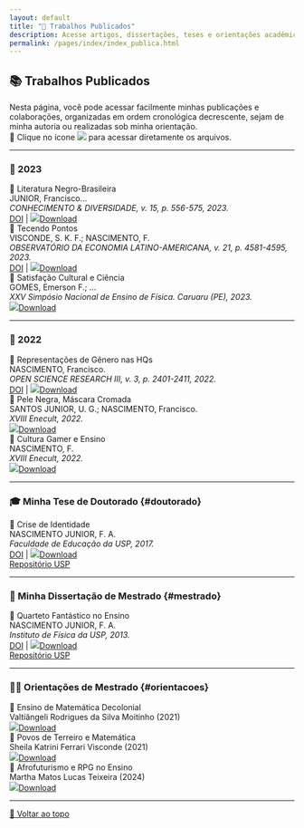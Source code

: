 ```yaml
---
layout: default
title: "📝 Trabalhos Publicados"
description: Acesse artigos, dissertações, teses e orientações acadêmicas organizadas por ano.
permalink: /pages/index/index_publica.html
---
```


<style>
  .publica-grid {
    @apply grid grid-cols-1 sm:grid-cols-2 lg:grid-cols-3 gap-6 mt-8;
  }
  .publica-card {
    @apply bg-white border-l-4 border-indigo-600 p-5 rounded-2xl shadow-sm hover:shadow-lg transition hover:-translate-y-1;
  }
  .publica-titulo {
    @apply text-indigo-700 font-bold text-lg mb-1 flex items-center;
  }
  .publica-info {
    @apply text-sm text-gray-700 space-y-1;
  }
  .publica-icon {
    @apply w-4 h-4 inline-block mr-1 align-text-bottom;
  }
</style>

## 📚 Trabalhos Publicados

<div class="text-base leading-relaxed text-gray-800 mb-6">
  Nesta página, você pode acessar facilmente minhas publicações e colaborações, organizadas em ordem cronológica decrescente, sejam de minha autoria ou realizadas sob minha orientação.
</div>

<div class="text-sm text-gray-600 mb-8">
  🔗 Clique no ícone
  <img src="https://itxesco.github.io/imagens/icones/icons16/pdf-icon.png" class="inline w-4 h-4 align-text-bottom"/>
  para acessar diretamente os arquivos.
</div>

---

### 📅 2023

<div class="publica-grid">
  <div class="publica-card">
    <div class="publica-titulo">🔗 Literatura Negro-Brasileira</div>
    <div class="publica-info">
      JUNIOR, Francisco... <br/>
      <em>CONHECIMENTO & DIVERSIDADE, v. 15, p. 556-575, 2023.</em><br/>
      <a href="https://dx.doi.org/10.18316/rcd.v15i37.9719">DOI</a> |
      <a href="https://itxesco.github.io/biblioteca/artigos/literatura_negro_brasileira.pdf">
        <img src="https://itxesco.github.io/imagens/icones/icons16/pdf-icon.png" class="publica-icon"/>Download
      </a>
    </div>
  </div>

  <div class="publica-card">
    <div class="publica-titulo">🔗 Tecendo Pontos</div>
    <div class="publica-info">
      VISCONDE, S. K. F.; NASCIMENTO, F. <br/>
      <em>OBSERVATÓRIO DA ECONOMIA LATINO-AMERICANA, v. 21, p. 4581-4595, 2023.</em><br/>
      <a href="https://dx.doi.org/10.55905/oelv21n6-077">DOI</a> |
      <a href="https://itxesco.github.io/biblioteca/artigos/tecendo_pontos.pdf">
        <img src="https://itxesco.github.io/imagens/icones/icons16/pdf-icon.png" class="publica-icon"/>Download
      </a>
    </div>
  </div>

  <div class="publica-card">
    <div class="publica-titulo">🔗 Satisfação Cultural e Ciência</div>
    <div class="publica-info">
      GOMES, Emerson F.; ... <br/>
      <em>XXV Simpósio Nacional de Ensino de Física. Caruaru (PE), 2023.</em><br/>
      <a href="https://itxesco.github.io/biblioteca/artigos/satisfacao_cultural_ciencias.pdf">
        <img src="https://itxesco.github.io/imagens/icones/icons16/pdf-icon.png" class="publica-icon"/>Download
      </a>
    </div>
  </div>
</div>

---

### 📅 2022

<div class="publica-grid">
  <div class="publica-card">
    <div class="publica-titulo">🔗 Representações de Gênero nas HQs</div>
    <div class="publica-info">
      NASCIMENTO, Francisco. <br/>
      <em>OPEN SCIENCE RESEARCH III, v. 3, p. 2401-2411, 2022.</em><br/>
      <a href="https://dx.doi.org/10.37885/220308328">DOI</a> |
      <a href="https://itxesco.github.io/biblioteca/artigos/implicacoes_genero_sh.pdf">
        <img src="https://itxesco.github.io/imagens/icones/icons16/pdf-icon.png" class="publica-icon"/>Download
      </a>
    </div>
  </div>

  <div class="publica-card">
    <div class="publica-titulo">🔗 Pele Negra, Máscara Cromada</div>
    <div class="publica-info">
      SANTOS JUNIOR, U. G.; NASCIMENTO, Francisco. <br/>
      <em>XVIII Enecult, 2022.</em><br/>
      <a href="https://itxesco.github.io/biblioteca/artigos/pele_negra_mascara_cromada.pdf">
        <img src="https://itxesco.github.io/imagens/icones/icons16/pdf-icon.png" class="publica-icon"/>Download
      </a>
    </div>
  </div>

  <div class="publica-card">
    <div class="publica-titulo">🔗 Cultura Gamer e Ensino</div>
    <div class="publica-info">
      NASCIMENTO, F. <br/>
      <em>XVIII Enecult, 2022.</em><br/>
      <a href="https://itxesco.github.io/biblioteca/artigos/jogos_educacao_warcraft.pdf">
        <img src="https://itxesco.github.io/imagens/icones/icons16/pdf-icon.png" class="publica-icon"/>Download
      </a>
    </div>
  </div>
</div>

---

### 🎓 Minha Tese de Doutorado {#doutorado}

<div class="publica-grid">
  <div class="publica-card">
    <div class="publica-titulo">📘 Crise de Identidade</div>
    <div class="publica-info">
      NASCIMENTO JUNIOR, F. A. <br/>
      <em>Faculdade de Educação da USP, 2017.</em><br/>
      <a href="https://doi.org/10.11606/T.48.2017.tde-07082017-155126">DOI</a> |
      <a href="https://itxesco.github.io/biblioteca/teses/crise_de_identidade.pdf">
        <img src="https://itxesco.github.io/imagens/icones/icons16/pdf-icon.png" class="publica-icon"/>Download
      </a><br/>
      <a href="https://teses.usp.br/teses/disponiveis/48/48134/tde-07082017-155126/pt-br.php">Repositório USP</a>
    </div>
  </div>
</div>

---

### 📖 Minha Dissertação de Mestrado {#mestrado}

<div class="publica-grid">
  <div class="publica-card">
    <div class="publica-titulo">📕 Quarteto Fantástico no Ensino</div>
    <div class="publica-info">
      NASCIMENTO JUNIOR, F. A. <br/>
      <em>Instituto de Física da USP, 2013.</em><br/>
      <a href="https://doi.org/10.11606/D.81.2013.tde-23042013-113427">DOI</a> |
      <a href="https://itxesco.github.io/biblioteca/dissertacoes/quarteto_fantastico.pdf">
        <img src="https://itxesco.github.io/imagens/icones/icons16/pdf-icon.png" class="publica-icon"/>Download
      </a><br/>
      <a href="https://teses.usp.br/teses/disponiveis/81/81131/tde-23042013-113427/pt-br.php">Repositório USP</a>
    </div>
  </div>
</div>

---

### 🧑‍🏫 Orientações de Mestrado {#orientacoes}

<div class="publica-grid">
  <div class="publica-card">
    <div class="publica-titulo">📗 Ensino de Matemática Decolonial</div>
    <div class="publica-info">
      Valtiângeli Rodrigues da Silva Moitinho (2021)<br/>
      <a href="https://itxesco.github.io/biblioteca/dissertacoes/ensino_matematica_decolonial.pdf">
        <img src="https://itxesco.github.io/imagens/icones/icons16/pdf-icon.png" class="publica-icon"/>Download
      </a>
    </div>
  </div>

  <div class="publica-card">
    <div class="publica-titulo">📗 Povos de Terreiro e Matemática</div>
    <div class="publica-info">
      Sheila Katrini Ferrari Visconde (2021)<br/>
      <a href="https://itxesco.github.io/biblioteca/dissertacoes/matematica_povos_terreiro.pdf">
        <img src="https://itxesco.github.io/imagens/icones/icons16/pdf-icon.png" class="publica-icon"/>Download
      </a>
    </div>
  </div>

  <div class="publica-card">
    <div class="publica-titulo">📗 Afrofuturismo e RPG no Ensino</div>
    <div class="publica-info">
      Martha Matos Lucas Teixeira (2024)<br/>
      <a href="https://itxesco.github.io/biblioteca/dissertacoes/aventuras_escrita_ensino.pdf">
        <img src="https://itxesco.github.io/imagens/icones/icons16/pdf-icon.png" class="publica-icon"/>Download
      </a>
    </div>
  </div>
</div>

---

<p class="text-right text-sm mt-8">
  <a href="#top" class="text-blue-700 underline">🔼 Voltar ao topo</a>
</p>
